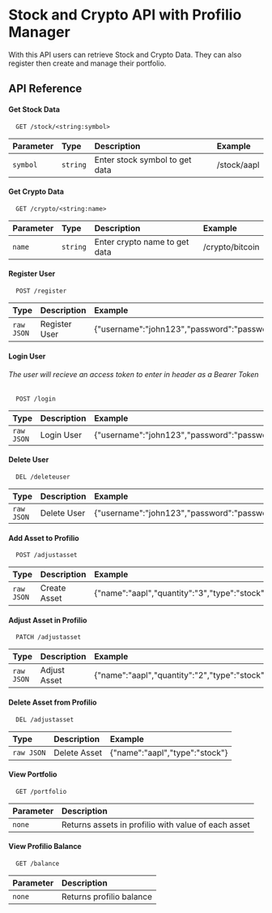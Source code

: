
# Stock and Crypto API with Profilio Manager

With this API users can retrieve Stock and Crypto Data. They can also register then create and manage their portfolio.




## API Reference

#### Get Stock Data

```http
  GET /stock/<string:symbol>
```

| Parameter | Type     | Description                | Example                |
| :-------- | :------- | :------------------------- | :------------------------- |
| `symbol` | `string` | Enter stock symbol to get data | /stock/aapl |

#### Get Crypto Data

```http
  GET /crypto/<string:name>
```

| Parameter | Type     | Description                | Example                |
| :-------- | :------- | :------------------------- | :------------------------- |
| `name` | `string` | Enter crypto name to get data | /crypto/bitcoin |

#### Register User

```http
  POST /register
```

| Type     | Description                | Example                |
| :------- | :------------------------- | :------------------------- |
| `raw JSON` | Register User | {"username":"john123","password":"password"} |

#### Login User

###### The user will recieve an access token to enter in header as a Bearer Token

```http
  POST /login
```
| Type     | Description                | Example                |
| :------- | :------------------------- | :------------------------- |
| `raw JSON` | Login User | {"username":"john123","password":"password"} |

#### Delete User

```http
  DEL /deleteuser
```

| Type     | Description                | Example                |
| :------- | :------------------------- | :------------------------- |
| `raw JSON` | Delete User | {"username":"john123","password":"password"} |

#### Add Asset to Profilio

```http
  POST /adjustasset
```

| Type     | Description                | Example                |
| :------- | :------------------------- | :------------------------- |
| `raw JSON` | Create Asset | {"name":"aapl","quantity":"3","type":"stock"} |

#### Adjust Asset in Profilio

```http
  PATCH /adjustasset
```

| Type     | Description                | Example                |
| :------- | :------------------------- | :------------------------- |
| `raw JSON` | Adjust Asset | {"name":"aapl","quantity":"2","type":"stock"} |



#### Delete Asset from Profilio

```http
  DEL /adjustasset
```

| Type     | Description                | Example                |
| :------- | :------------------------- | :------------------------- |
| `raw JSON` | Delete Asset | {"name":"aapl","type":"stock"} |

#### View Portfolio


```http
  GET /portfolio
```

| Parameter | Description                |
| :-------- | :------------------------- |
| `none`  | Returns assets in profilio with value of each asset |

#### View Profilio Balance


```http
  GET /balance
```

| Parameter | Description                |
| :-------- | :------------------------- |
| `none`  | Returns profilio balance |
